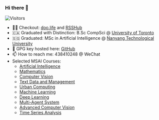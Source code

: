 ### Hi there 👋
![Visitors](https://api.visitorbadge.io/api/visitors?path=github.com%2Fian729&label=VISITORS&labelColor=%23d9e3f0&countColor=%23555555&style=flat-square)
- 👨‍💻 Checkout: [doo.life](https://daysmatter.herokuapp.com) and [RSSHub](https://rsssub.herokuapp.com)
- 🇨🇦 Graduated with Distinction: B.Sc CompSci @ [University of Toronto](https://www.utoronto.ca/)
- 🇸🇬 Graduated: MSc in Artificial Intelligence @ [Nanyang Technological University](https://www.ntu.edu.sg/)
- 🔑 GPG key hosted here: [GitHub](https://github.com/ian729.gpg)
- 📫 How to reach me: 438410248 @ WeChat
- Selected MSAI Courses:
  * [Artificial Intelligence](https://github.com/Ian729/AI6101-INTRODUCTION-TO-AI-AI-ETHICS)
  * [Mathematics](https://github.com/Ian729/AI6104-MATHEMATICS-FOR-ARTIFICIAL-INTELLIGENCE)
  * [Computer Vision](https://github.com/Ian729/AI6121-COMPUTER-VISION)
  * [Text Data and Management](https://github.com/Ian729/AI6122-Text-Data-Management-Analysis)
  * [Urban Computing](https://github.com/Ian729/AI6128-URBAN-COMPUTING)
  * [Machine Learning](https://github.com/Ian729/AI6102-MACHINE-LEARNING-METHODOLOGIES-AND-APPLICATIONS)
  * [Deep Learning](https://github.com/Ian729/AI6103-DEEP-LEARNING-APPLICATIONS)
  * [Multi-Agent System](https://github.com/Ian729/AI6125-MULTI-AGENT-SYSTEM)
  * [Advanced Computer Vision](https://github.com/Ian729/AI6126-ADVANCED-COMPUTER-VISION)
  * [Time Series Analysis](https://github.com/Ian729/AI6123-TIME-SERIES-ANALYSIS)